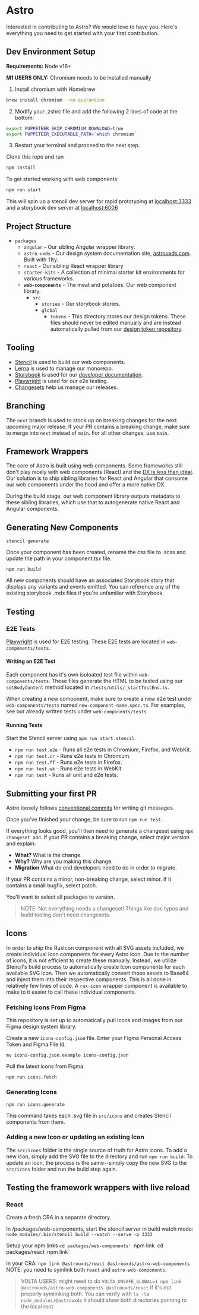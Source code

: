 # Astro

Interested in contributing to Astro? We would love to have you. Here's everything you need to get started with your first contribution.

## Dev Environment Setup

**Requirements:** Node v16+

**M1 USERS ONLY:** Chromium needs to be installed manually

1. Install chromium with Homebrew

```bash
brew install chromium --no-quarantine
```

2. Modify your .zshrc file and add the following 2 lines of code at the bottom:

```bash
export PUPPETEER_SKIP_CHROMIUM_DOWNLOAD=true
export PUPPETEER_EXECUTABLE_PATH=`which chromium`
```

3. Restart your terminal and proceed to the next step.

Clone this repo and run

```bash
npm install
```

To get started working with web components:

```bash
npm run start
```

This will spin up a stencil dev server for rapid prototyping at [localhost:3333](http://localhost:3333) and a storybook dev server at [localhost:6006](http://localhost:6006)

## Project Structure

- `packages`
  - `angular` - Our sibling Angular wrapper library.
  - `astro-uxds` - Our design system documentation site, [astrouxds.com](https://astrouxds.com). Built with 11ty.
  - `react` - Our sibling React wrapper library
  - `starter-kits` - A collection of minimal starter kit environments for various frameworks.
  - **`web-components`** - The meat and potatoes. Our web component library.
    - `src`
      - `stories` - Our storybook stories.
      - `global`
        - `tokens` - This directory stores our design tokens. These files should never be edited manually and are instead automatically pulled from our [design token repository](https://github.com/RocketCommunicationsInc/astro-design-tokens).

## Tooling

- [Stencil](https://stenciljs.com/) is used to build our web components.
- [Lerna](https://github.com/lerna/lerna) is used to manage our monorepo.
- [Storybook](https://storybook.js.org/) is used for our [developer documentation](https://astro-components.netlify.app/).
- [Playwright](https://playwright.dev/) is used for our e2e testing.
- [Changesets](https://github.com/changesets/changesets) help us manage our releases.

## Branching

The `next` branch is used to stock up on breaking changes for the next upcoming major release. If your PR contains a breaking change, make sure to merge into `next` instead of `main`. For all other changes, use `main`.

## Framework Wrappers

The core of Astro is built using web components. Some frameworks still don't play nicely with web components (React) and the [DX is less than ideal](https://stenciljs.com/docs/framework-bindings). Our solution is to ship sibling libraries for React and Angular that consume our web components under the hood and offer a more native DX.

During the build stage, our web component library outputs metadata to these sibling libraries, which use that to autogenerate native React and Angular components.

## Generating New Components

`stencil generate`

Once your component has been created, rename the css file to .scss and update the path in your component.tsx file.

`npm run build`

All new components should have an associated Storybook story that displays any variants and events emitted. You can reference any of the existing storybook .mdx files if you're unfamiliar with Storybook.

## Testing

### E2E Tests

[Playwright](https://playwright.dev/) is used for E2E testing. These E2E tests are located in `web-components/tests`.

#### Writing an E2E Test

Each component has it's own isoloated test file within `web-components/tests`. These files generate the HTML to be tested using our `setBodyContent` method located in `/tests/utils/_startTestEnv.ts`.

When creating a new component, make sure to create a new e2e test under `web-components/tests` named `new-component-name.spec.ts`. For examples, see our already written tests under `web-components/tests`.

#### Running Tests

Start the Stencil server using `npm run start.stencil`.

- `npm run test.e2e` - Runs all e2e tests in Chromium, Firefox, and WebKit.
- `npm run test.cr` - Runs e2e tests in Chromium.
- `npm run test.ff` - Runs e2e tests in Firefox.
- `npm run test.wk` - Runs e2e tests in WebKit.
- `npm run test` - Runs all unit and e2e tests.

## Submitting your first PR

Astro loosely follows [conventional commits](https://www.conventionalcommits.org/en/v1.0.0/) for writing git messages.

Once you've finished your change, be sure to run `npm run test`.

If everything looks good, you'll then need to generate a changeset using `npx changeset add`. If your PR contains a breaking change, select major version and explain:

- **What?** What is the change.
- **Why?** Why are you making this change.
- **Migration** What do end developers need to do in order to migrate.

If your PR contains a minor, non-breaking change, select minor. If it contains a small bugfix, select patch.

You'll want to select all packages to version.

> NOTE: Not everything needs a changeset! Things like doc typos and build tooling don't need changesets.

## Icons

In order to ship the RuxIcon component with all SVG assets included, we create individual Icon components for every Astro icon. Due to the number of icons, it is not efficient to create these manually. Instead, we utilize Stencil's build process to automatically create Icon components for each available SVG icon. Then we automatically convert those assets to Base64 and inject them into their respective components. This is all done in relatively few lines of code. A `rux-icon` wrapper component is available to make to it easier to call these individual components.

### Fetching Icons From Figma

This repository is set up to automatically pull icons and images from our Figma design system library.

Create a new `icons-config.json` file. Enter your Figma Personal Access Token and Figma File Id.

`mv icons-config.json.example icons-config.json`

Pull the latest icons from Figma

`npm run icons.fetch`

### Generating Icons

`npm run icons.generate`

This command takes each .svg file in `src/icons` and creates Stencil components from them.

### Adding a new Icon or updating an existing Icon

The `src/icons` folder is the single source of truth for Astro icons. To add a new icon, simply add the SVG file to the directory and run `npm run build`. To update an icon, the process is the same--simply copy the new SVG to the `src/icons` folder and run the build step again.

## Testing the framework wrappers with live reload

### React

Create a fresh CRA in a separate directory.

In /packages/web-components, start the stencil server in build watch mode:
`node_modules/.bin/stencil build --watch --serve -p 3333`

Setup your npm links
`cd packages/web-components' `npm link` `cd packages/react` `npm link`

In your CRA:
`npm link @astrouxds/react @astrouxds/astro-web-components`
NOTE: you need to symlink both `react` and `astro-web-components`.

> VOLTA USERS: might need to do `VOLTA_UNSAFE_GLOBAL=1 npm link @astrouxds/astro-web-components @astrouxds/react` if it's not properly symlinking both. You can verify
> with `ls -la node_modules/@astrouxds` it should show both directories pointing to the
> local root.
